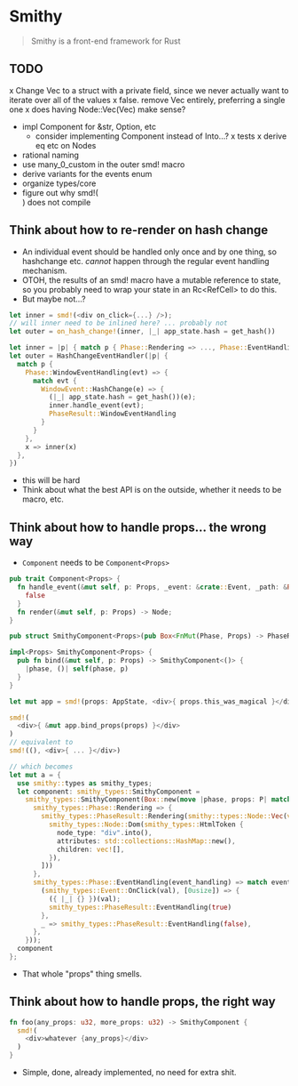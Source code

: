 # Smithy

> Smithy is a front-end framework for Rust

## TODO

x Change Vec<SmithyComponent> to a struct with a private field,
  since we never actually want to iterate over all of the values
  x false. remove Vec<SmithyComponents> entirely, preferring a single
    one
  x does having Node::Vec(Vec<Node>) make sense?
* impl Component for &str, Option, etc
  * consider implementing Component instead of Into<Node>...?
x tests
x derive eq etc on Nodes
* rational naming
* use many_0_custom in the outer smd! macro
* derive variants for the events enum
* organize types/core
* figure out why smd!(<div />) does not compile

## Think about how to re-render on hash change
* An individual event should be handled only once and by one thing, so hashchange etc. *cannot* happen through the regular event handling mechanism.
* OTOH, the results of an smd! macro have a mutable reference to state, so you probably need to wrap your state in an Rc<RefCell<T>> to do this.
* But maybe not...?

```rs
let inner = smd!(<div on_click={...} />);
// will inner need to be inlined here? ... probably not
let outer = on_hash_change!(inner, |_| app_state.hash = get_hash())

let inner = |p| { match p { Phase::Rendering => ..., Phase::EventHandling => ... }}
let outer = HashChangeEventHandler(|p| {
  match p {
    Phase::WindowEventHandling(evt) => {
      match evt {
        WindowEvent::HashChange(e) => {
          (|_| app_state.hash = get_hash())(e);
          inner.handle_event(evt);
          PhaseResult::WindowEventHandling
        }
      }
    },
    x => inner(x)
  },
})
```

* this will be hard
* Think about what the best API is on the outside, whether it needs to be macro, etc.

## Think about how to handle props... the wrong way

* `Component` needs to be `Component<Props>`

```rs
pub trait Component<Props> {
  fn handle_event(&mut self, p: Props, _event: &crate::Event, _path: &Path) -> EventHandled {
    false
  }
  fn render(&mut self, p: Props) -> Node;
}

pub struct SmithyComponent<Props>(pub Box<FnMut(Phase, Props) -> PhaseResult>);

impl<Props> SmithyComponent<Props> {
  pub fn bind(&mut self, p: Props) -> SmithyComponent<()> {
    |phase, ()| self(phase, p)
  }
}

let mut app = smd!(props: AppState, <div>{ props.this_was_magical }</div>);

smd!(
  <div>{ &mut app.bind_props(props) }</div>
)
// equivalent to
smd!((), <div>{ ... }</div>)

// which becomes
let mut a = {
  use smithy::types as smithy_types;
  let component: smithy_types::SmithyComponent =
    smithy_types::SmithyComponent(Box::new(move |phase, props: P| match phase {
      smithy_types::Phase::Rendering => {
        smithy_types::PhaseResult::Rendering(smithy::types::Node::Vec(vec![
          smithy_types::Node::Dom(smithy_types::HtmlToken {
            node_type: "div".into(),
            attributes: std::collections::HashMap::new(),
            children: vec![],
          }),
        ]))
      },
      smithy_types::Phase::EventHandling(event_handling) => match event_handling {
        (smithy_types::Event::OnClick(val), [0usize]) => {
          ({ |_| {} })(val);
          smithy_types::PhaseResult::EventHandling(true)
        },
        _ => smithy_types::PhaseResult::EventHandling(false),
      },
    }));
  component
};
```

* That whole "props" thing smells.

## Think about how to handle props, the right way

```rs
fn foo(any_props: u32, more_props: u32) -> SmithyComponent {
  smd!(
    <div>whatever {any_props}</div>
  )
}
```

* Simple, done, already implemented, no need for extra shit.


